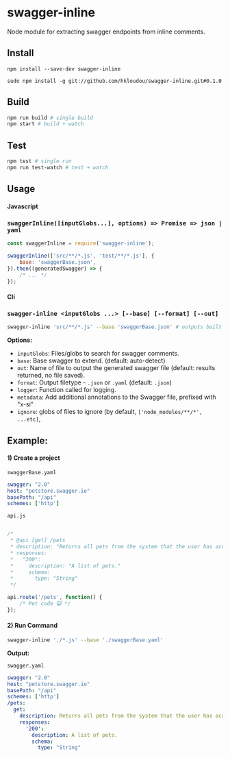 # swagger-inline

Node module for extracting swagger endpoints from inline comments.

## Install

```
npm install --save-dev swagger-inline
```

```
sudo npm install -g git://github.com/hkloudou/swagger-inline.git#0.1.0
```

## Build
```bash
npm run build # single build
npm start # build + watch
```

## Test

```bash
npm test # single run
npm run test-watch # test + watch
```

## Usage

#### **Javascript**

### `swaggerInline([inputGlobs...], options) => Promise => json | yaml`

```js
const swaggerInline = require('swagger-inline');

swaggerInline(['src/**/*.js', 'test/**/*.js'], {
    base: 'swaggerBase.json',
}).then((generatedSwagger) => {
    /* ... */
});

```

#### **Cli**

### `swagger-inline <inputGlobs ...> [--base] [--format] [--out]`

```bash
swagger-inline 'src/**/*.js' --base 'swaggerBase.json' # outputs built swagger.json
```

**Options:**
- `inputGlobs`: Files/globs to search for swagger comments.
- `base`: Base swagger to extend. (default: auto-detect)
- `out`: Name of file to output the generated swagger file (default: results returned, no file saved).
- `format`: Output filetype - `.json` or `.yaml` (default: `.json`)
- `logger`: Function called for logging.
- `metadata`: Add additional annotations to the Swagger file, prefixed with "x-si"
- `ignore`: globs of files to ignore (by default, `['node_modules/**/*', ...etc]`,

## Example:

#### 1) Create a project

`swaggerBase.yaml`

```yaml
swagger: "2.0"
host: "petstore.swagger.io"
basePath: "/api"
schemes: ['http']
 ```

`api.js`

```js

/*
 * @api [get] /pets
 * description: "Returns all pets from the system that the user has access to"
 * responses:
 *   "200":
 *     description: "A list of pets."
 *     schema:
 *       type: "String"
 */

api.route('/pets', function() {
    /* Pet code 😺 */
});
```

#### 2) Run Command

```bash
swagger-inline './*.js' --base './swaggerBase.yaml'
```

**Output:**

`swagger.yaml`

```yaml
swagger: "2.0"
host: "petstore.swagger.io"
basePath: "/api"
schemes: ['http']
/pets:
  get:
    description: Returns all pets from the system that the user has access to
    responses:
      '200':
        description: A list of pets.
        schema:
          type: "String"
```
